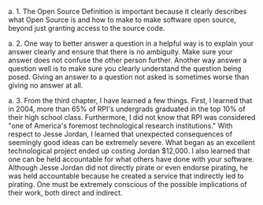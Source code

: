 a. 1. The Open Source Definition is important because it clearly describes what Open Source is and how to make to make software open source, beyond just granting access to the source code.

a. 2. One way to better answer a question in a helpful way is to explain your answer clearly and ensure that there is no ambiguity. Make sure your answer does not confuse the other person further. Another way answer a question well is to make sure you clearly understand the question being posed. Giving an answer to a question not asked is sometimes worse than giving no answer at all.

a. 3. From the third chapter, I have learned a few things.  First, I learned that in 2004, more than 65% of RPI's undergrads graduated in the top 10% of their high school class.  Furthermore, I did not know that RPI was considered "one of America's foremost technological research institutions."  With respect to Jesse Jordan, I learned that unexpected consequences of seemingly good ideas can be extremely severe.  What began as an excellent technological project ended up costing Jordan $12,000.  I also learned that one can be held accountable for what others have done with your software.  Although Jesse Jordan did not directly pirate or even endorse pirating, he was held accountable because he created a service that indirectly led to pirating. One must be extremely conscious of the possible implications of their work, both direct and indirect.

 
